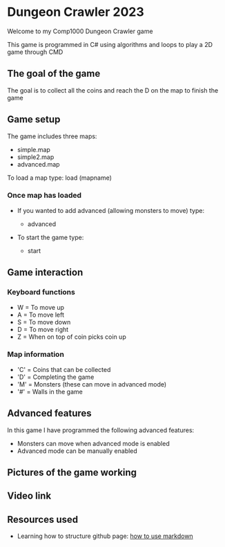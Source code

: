 # Dungeon Crawler 2023
Welcome to my Comp1000 Dungeon Crawler game

This game is programmed in C# using algorithms and loops to play a 2D game through CMD


## The goal of the game
The goal is to collect all the coins and reach the D on the map to finish the game


## Game setup
The game includes three maps:
- simple.map
- simple2.map
- advanced.map

To load a map type:
load (mapname)


### Once map has loaded

- If you wanted to add advanced (allowing monsters to move) type:
	- advanced

- To start the game type:
	- start


## Game interaction


### Keyboard functions
- W = To move up
- A = To move left
- S = To move down
- D = To move right
- Z = When on top of coin picks coin up


### Map information
- 'C' = Coins that can be collected
- 'D' = Completing the game
- 'M' = Monsters (these can move in advanced mode)
- '#' = Walls in the game


## Advanced features
In this game I have programmed the following advanced features:
- Monsters can move when advanced mode is enabled
- Advanced mode can be manually enabled


## Pictures of the game working


## Video link


## Resources used
- Learning how to structure github page: [how to use markdown](https://guides.github.com/features/mastering-markdown/)
